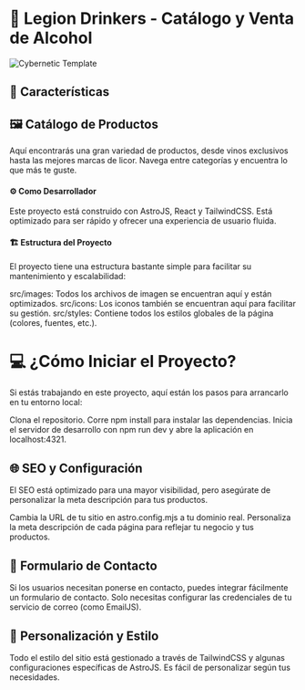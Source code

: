 # 🍻 Legion Drinkers - Catálogo y Venta de Alcohol

![Cybernetic Template](/src/static/images/tarjeta_drinkers-principal.webp")

## 🚀 Características

## 🖼️ Catálogo de Productos

Aquí encontrarás una gran variedad de productos, desde vinos exclusivos hasta las mejores marcas de licor. Navega entre categorías y encuentra lo que más te guste.

#### ⚙️ Como Desarrollador

Este proyecto está construido con AstroJS, React y TailwindCSS. Está optimizado para ser rápido y ofrecer una experiencia de usuario fluida.

#### 🏗️ Estructura del Proyecto

El proyecto tiene una estructura bastante simple para facilitar su mantenimiento y escalabilidad:

src/images: Todos los archivos de imagen se encuentran aquí y están optimizados.
src/icons: Los iconos también se encuentran aquí para facilitar su gestión.
src/styles: Contiene todos los estilos globales de la página (colores, fuentes, etc.).

# 💻 ¿Cómo Iniciar el Proyecto?

Si estás trabajando en este proyecto, aquí están los pasos para arrancarlo en tu entorno local:

Clona el repositorio.
Corre npm install para instalar las dependencias.
Inicia el servidor de desarrollo con npm run dev y abre la aplicación en localhost:4321.

## 🌐 SEO y Configuración

El SEO está optimizado para una mayor visibilidad, pero asegúrate de personalizar la meta descripción para tus productos.

Cambia la URL de tu sitio en astro.config.mjs a tu dominio real.
Personaliza la meta descripción de cada página para reflejar tu negocio y tus productos.

## 📝 Formulario de Contacto

Si los usuarios necesitan ponerse en contacto, puedes integrar fácilmente un formulario de contacto. Solo necesitas configurar las credenciales de tu servicio de correo (como EmailJS).

## 🎨 Personalización y Estilo

Todo el estilo del sitio está gestionado a través de TailwindCSS y algunas configuraciones específicas de AstroJS. Es fácil de personalizar según tus necesidades.
